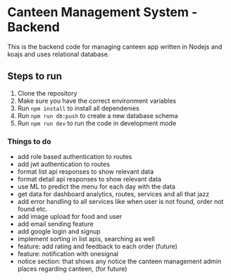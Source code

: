 # Canteen Management System - Backend

This is the backend code for managing canteen app written in Nodejs and koajs and uses relational database.

## Steps to run

1. Clone the repository
2. Make sure you have the correct environment variables
3. Run `npm install` to install all dependenies
4. Run `npm run db:push` to create a new database schema
5. Run `npm run dev` to run the code in development mode

### Things to do

-   add role based authentication to routes
-   add jwt authentication to routes
-   format list api responses to show relevant data
-   format detail api responses to show relevant data
-   use ML to predict the menu for each day with the data
-   get data for dashboard analytics, routes, services and all that jazz
-   add error handling to all services like when user is not found, order not found etc.
-   add image upload for food and user
-   add email sending feature
-   add google login and signup
-   implement sorting in list apis, searching as well
-   feature: add rating and feedback to each order (future)
-   feature: notification with onesignal
-   notice section: that shows any notice the canteen management admin places regarding canteen, (for future)
